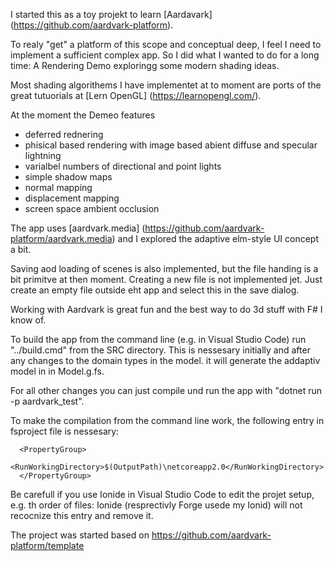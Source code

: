 I started this as a toy projekt to learn [Aardavark] (https://github.com/aardvark-platform).

To realy "get" a platform of this scope and conceptual deep, I feel I need to implement a sufficient complex app. So I did what I wanted to do for a long time: A Rendering Demo exploringg some modern shading ideas.

Most shading algorithems I have implementet at to moment are ports of the great tutuorials at [Lern OpenGL] (https://learnopengl.com/).

At the moment the Demeo features 
* deferred rednering
* phisical based rendering with image based abient diffuse and specular lightning
* varialbel numbers of directional and point lights
* simple shadow maps
* normal mapping
* displacement mapping
* screen space ambient occlusion

The app uses [aardvark.media] (https://github.com/aardvark-platform/aardvark.media) and I explored the adaptive elm-style UI concept a bit.

Saving aod loading of scenes is also implemented, but the file handing is a bit primitve at then moment. Creating a new file is not implemented jet. Just create an empty file outside eht app and select this in the save dialog.

Working with Aardvark is great fun and the best way to do 3d stuff with F# I know of. 

To build the app from the command line (e.g. in Visual Studio Code) run "../build.cmd" from the  SRC directory.  This is nessesary initially and after any changes to the domain types in the model. it will generate the addaptiv model in in Model.g.fs.

For all other changes you can just compile und run the app with "dotnet run -p aardvark_test".

To make the compilation from the command line work, the following entry in fsproject file is nessesary:
```
  <PropertyGroup>
    <RunWorkingDirectory>$(OutputPath)\netcoreapp2.0</RunWorkingDirectory>
  </PropertyGroup>
```
Be carefull if you use Ionide in Visual Studio Code to edit the projet setup, e.g. th order of files: Ionide (resprectivly Forge usede  my Ionid) will not recocnize this entry  and remove it.

The project was started based on https://github.com/aardvark-platform/template
